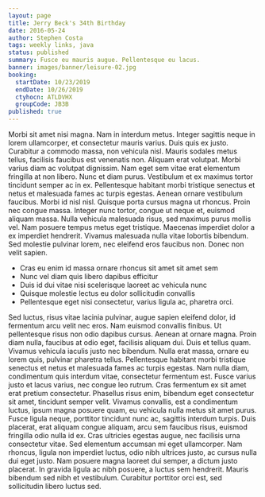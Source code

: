 ```yaml
---
layout: page
title: Jerry Beck's 34th Birthday
date: 2016-05-24
author: Stephen Costa
tags: weekly links, java
status: published
summary: Fusce eu mauris augue. Pellentesque eu lacus.
banner: images/banner/leisure-02.jpg
booking:
  startDate: 10/23/2019
  endDate: 10/26/2019
  ctyhocn: ATLDVHX
  groupCode: JB3B
published: true
---
```

Morbi sit amet nisi magna. Nam in interdum metus. Integer sagittis neque in lorem ullamcorper, et consectetur mauris varius. Duis quis ex justo. Curabitur a commodo massa, non vehicula nisl. Mauris sodales metus tellus, facilisis faucibus est venenatis non. Aliquam erat volutpat. Morbi varius diam ac volutpat dignissim. Nam eget sem vitae erat elementum fringilla at non libero. Nunc et diam purus. Vestibulum et ex maximus tortor tincidunt semper ac in ex. Pellentesque habitant morbi tristique senectus et netus et malesuada fames ac turpis egestas. Aenean ornare vestibulum faucibus.
Morbi id nisl nisl. Quisque porta cursus magna ut rhoncus. Proin nec congue massa. Integer nunc tortor, congue ut neque et, euismod aliquam massa. Nulla vehicula malesuada risus, sed maximus purus mollis vel. Nam posuere tempus metus eget tristique. Maecenas imperdiet dolor a ex imperdiet hendrerit. Vivamus malesuada nulla vitae lobortis bibendum. Sed molestie pulvinar lorem, nec eleifend eros faucibus non. Donec non velit sapien.

* Cras eu enim id massa ornare rhoncus sit amet sit amet sem
* Nunc vel diam quis libero dapibus efficitur
* Duis id dui vitae nisi scelerisque laoreet ac vehicula nunc
* Quisque molestie lectus eu dolor sollicitudin convallis
* Pellentesque eget nisi consectetur, varius ligula ac, pharetra orci.

Sed luctus, risus vitae lacinia pulvinar, augue sapien eleifend dolor, id fermentum arcu velit nec eros. Nam euismod convallis finibus. Ut pellentesque risus non odio dapibus cursus. Aenean at ornare magna. Proin diam nulla, faucibus at odio eget, facilisis aliquam dui. Duis et tellus quam. Vivamus vehicula iaculis justo nec bibendum. Nulla erat massa, ornare eu lorem quis, pulvinar pharetra tellus. Pellentesque habitant morbi tristique senectus et netus et malesuada fames ac turpis egestas. Nam nulla diam, condimentum quis interdum vitae, consectetur fermentum est. Fusce varius justo et lacus varius, nec congue leo rutrum. Cras fermentum ex sit amet erat pretium consectetur.
Phasellus risus enim, bibendum eget consectetur sit amet, tincidunt semper velit. Vivamus convallis, est a condimentum luctus, ipsum magna posuere quam, eu vehicula nulla metus sit amet purus. Fusce ligula neque, porttitor tincidunt nunc ac, sagittis interdum turpis. Duis placerat, erat aliquam congue aliquam, arcu sem faucibus risus, euismod fringilla odio nulla id ex. Cras ultricies egestas augue, nec facilisis urna consectetur vitae. Sed elementum accumsan mi eget ullamcorper. Nam rhoncus, ligula non imperdiet luctus, odio nibh ultrices justo, ac cursus nulla dui eget justo. Nam posuere magna laoreet dui semper, a dictum justo placerat. In gravida ligula ac nibh posuere, a luctus sem hendrerit. Mauris bibendum sed nibh et vestibulum. Curabitur porttitor orci est, sed sollicitudin libero luctus sed.
